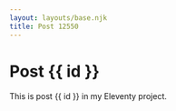 ```yaml
---
layout: layouts/base.njk
title: Post 12550
---
```


# Post {{ id }}

This is post {{ id }} in my Eleventy project.
